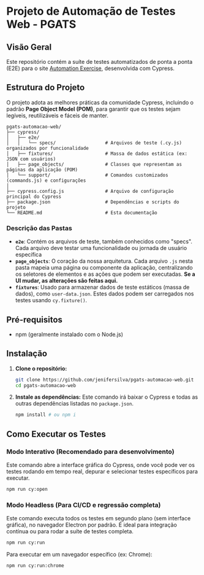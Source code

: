 # Projeto de Automação de Testes Web - PGATS

## Visão Geral

Este repositório contém a suíte de testes automatizados de ponta a ponta (E2E) para o site [Automation Exercise](https://www.automationexercise.com/), desenvolvida com Cypress.

## Estrutura do Projeto

O projeto adota as melhores práticas da comunidade Cypress, incluindo o padrão **Page Object Model (POM)**, para garantir que os testes sejam legíveis, reutilizáveis e fáceis de manter.

```
pgats-automacao-web/
├── cypress/
│   ├── e2e/
│   │   └── specs/                  # Arquivos de teste (.cy.js) organizados por funcionalidade
│   ├── fixtures/                   # Massa de dados estática (ex: JSON com usuários)
│   ├── page_objects/               # Classes que representam as páginas da aplicação (POM)
│   └── support/                    # Comandos customizados (commands.js) e configurações
│
├── cypress.config.js               # Arquivo de configuração principal do Cypress
├── package.json                    # Dependências e scripts do projeto
└── README.md                       # Esta documentação
```

### Descrição das Pastas

- **`e2e`**: Contém os arquivos de teste, também conhecidos como "specs". Cada arquivo deve testar uma funcionalidade ou jornada de usuário específica
- **`page_objects`**: O coração da nossa arquitetura. Cada arquivo `.js` nesta pasta mapeia uma página ou componente da aplicação, centralizando os seletores de elementos e as ações que podem ser executadas. **Se a UI mudar, as alterações são feitas aqui.**
- **`fixtures`**: Usado para armazenar dados de teste estáticos (massa de dados), como `user-data.json`. Estes dados podem ser carregados nos testes usando `cy.fixture()`.

## Pré-requisitos

- npm (geralmente instalado com o Node.js)

## Instalação

1.  **Clone o repositório:**
    ```bash
    git clone https://github.com/jenifersilva/pgats-automacao-web.git
    cd pgats-automacao-web
    ```

2.  **Instale as dependências:**
    Este comando irá baixar o Cypress e todas as outras dependências listadas no `package.json`.
    ```bash
    npm install # ou npm i
    ```

## Como Executar os Testes

### Modo Interativo (Recomendado para desenvolvimento)

Este comando abre a interface gráfica do Cypress, onde você pode ver os testes rodando em tempo real, depurar e selecionar testes específicos para executar.

```bash
npm run cy:open
```

### Modo Headless (Para CI/CD e regressão completa)

Este comando executa todos os testes em segundo plano (sem interface gráfica), no navegador Electron por padrão. É ideal para integração contínua ou para rodar a suíte de testes completa.

```bash
npm run cy:run
```

Para executar em um navegador específico (ex: Chrome):

```bash
npm run cy:run:chrome
```